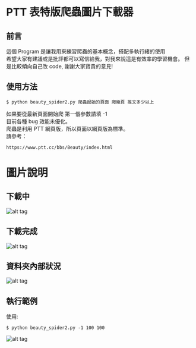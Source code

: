 # PTT 表特版爬蟲圖片下載器
## 前言
這個 Program 是讓我用來練習爬蟲的基本概念，搭配多執行緒的使用 <br>
希望大家有建議或是批評都可以寫信給我，對我來說這是有效率的學習機會。
但是比較傾向自己改 code, 謝謝大家寶貴的意見! <br>

## 使用方法
```
$ python beauty_spider2.py 爬蟲起始的頁面 爬幾頁 推文多少以上 
```
如果要從最新頁面開始爬 第一個參數請填 -1 <br>
目前各種 bug 效能未優化。<br>
爬蟲是利用 PTT 網頁版，所以頁面以網頁版為標準。<br>
請參考： <br>
```
https://www.ptt.cc/bbs/Beauty/index.html
```

# 圖片說明
## 下載中
![alt tag](http://i.imgur.com/RoFrilx.jpg)<br>
## 下載完成
![alt tag](http://i.imgur.com/tLwYbj2.png) <br>
## 資料夾內部狀況
![alt tag](http://i.imgur.com/hu8MyIf.png) <br>
## 執行範例 
使用:
``` 
$ python beauty_spider2.py -1 100 100
```
![alt tag](http://i.imgur.com/xlkhW8B.png)
